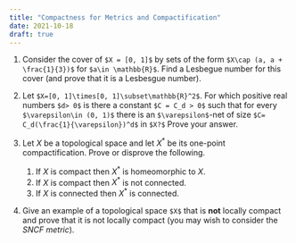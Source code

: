 ```yaml
---
title: "Compactness for Metrics and Compactification"
date: 2021-10-18
draft: true
---
```


1. Consider the cover of `$X = [0, 1]$` by sets of the form `$X\cap (a, a + \frac{1}{3})$` for `$a\in \mathbb{R}$`. Find a Lesbegue number for this cover (and prove that it is a Lesbesgue number).

2. Let `$X=[0, 1]\times[0, 1]\subset\mathbb{R}^2$`. For which positive real numbers `$d> 0$` is there a constant `$C = C_d > 0$` such that for every `$\varepsilon\in (0, 1)$` there is an `$\varepsilon$`-net of size `$C= C_d(\frac{1}{\varepsilon})^d$` in `$X?$` Prove your answer.

3. Let $X$ be a topological space and let $X^*$ be its one-point compactification. Prove or disprove the following.
    1. If $X$ is compact then $X^*$ is homeomorphic to $X$.
    2. If $X$ is compact then $X^*$ is not connected.
    3. If $X$ is connected then $X^*$ is connected.

4. Give an example of a topological space `$X$` that is __not__ locally compact and prove that it is not locally compact (you may wish to consider the _SNCF metric_).
